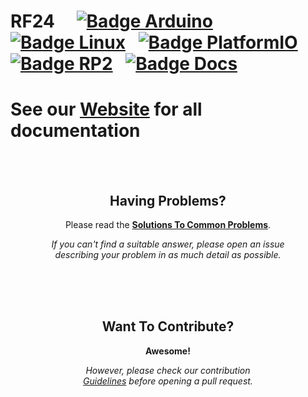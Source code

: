 <!-- markdownlint-disable MD041 MD034 -->

<h1>

RF24 
[![Badge Arduino]][Arduino] 
[![Badge Linux]][Linux] 
[![Badge PlatformIO]][PlatformIO] 
[![Badge RP2]][RP2] 
[![Badge Docs]][Docs]

</h1>

# See our [Website] for all documentation

<br>
<br>

<div align = 'center'>

## Having Problems?

Please read the **[Solutions To Common Problems][Solutions]**.

*If you can't find a suitable answer, please open an issue* <br>
*describing your problem in as much detail as possible.*
  
</div>

<br>
<br>
<br>

<div align = 'center'>
  
## Want To Contribute?

**Awesome!**

*However, please check our contribution* <br>
*[Guidelines] before opening a pull request.*

</div>
  
<br>

<!----------------------------------------------------------------------------->

[Badge PlatformIO]: https://github.com/nRF24/RF24/actions/workflows/build_platformIO.yml/badge.svg
[Badge Arduino]: https://github.com/nRF24/RF24/workflows/Arduino%20CLI%20build/badge.svg
[Badge Linux]: https://github.com/nRF24/RF24/workflows/Linux%20build/badge.svg
[Badge Docs]: https://readthedocs.org/projects/rf24/badge/?version=latest
[Badge RP2]: https://github.com/nRF24/RF24/actions/workflows/build_rp2xxx.yml/badge.svg

[PlatformIO]: https://github.com/nRF24/RF24/actions/workflows/build_platformIO.yml
[Arduino]: https://github.com/nRF24/RF24/actions?query=workflow%3A%22Arduino+CLI+build%22
[Linux]: https://github.com/nRF24/RF24/actions?query=workflow%3A%22Linux+build%22
[Docs]: https://rf24.readthedocs.io/en/latest/?badge=latest
[RP2]: https://github.com/nRF24/RF24/actions/workflows/build_rp2xxx.yml

[Guidelines]: CONTRIBUTING.md
[Solutions]: COMMON_ISSUES.md

[Website]: http://nRF24.github.io/RF24
